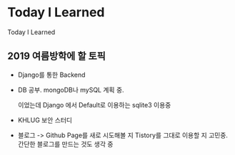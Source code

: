 # Today I Learned
Today I Learned

## 2019 여름방학에 할 토픽

* Django를 통한 Backend

* DB 공부. mongoDB나 mySQL 계획 중.

  이었는데 Django 에서 Default로 이용하는 sqlite3 이용중

* KHLUG 보안 스터디

* 블로그 -> Github Page를 새로 시도해볼 지 Tistory를 그대로 이용할 지 고민중.
  간단한 블로그를 만드는 것도 생각 중
